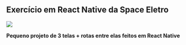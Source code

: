 <h2>Exercício em React Native da Space Eletro</h2>
<img src="react-native-exercise/assets/logoSpace.png" />
<p><b>Pequeno projeto de 3 telas + rotas entre elas feitos em React Native</b></p>

